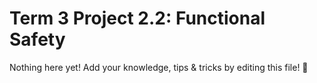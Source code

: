 # Term 3 Project 2.2: Functional Safety

Nothing here yet! Add your knowledge, tips & tricks by editing this file! 🎉
